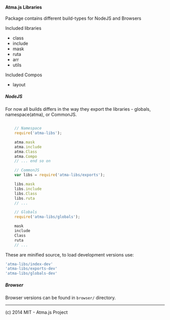 #### Atma.js Libraries

Package contains different build-types for NodeJS and Browsers 

Included libraries
- class
- include
- mask
- ruta
- arr
- utils

Included Compos
- layout


##### NodeJS
For now all builds differs in the way they export the libraries - globals, namespace(atma), or CommonJS.


```javascript

	// Namespace
	require('atma-libs');

	atma.mask
	atma.include
	atma.Class
	atma.Compo
	// ... end so on

	// CommonJS
	var libs = require('atma-libs/exports');

	libs.mask
	libs.include
	libs.Class
	libs.ruta
	// ...

	// Globals
	require('atma-libs/globals');

	mask
	include
	Class
	ruta
	// ...
```

These are minified source, to load development versions use:

```javascript
'atma-libs/index-dev'
'atma-libs/exports-dev'
'atma-libs/globals-dev'
```

##### Browser

Browser versions can be found in `browser/` directory.


----
(c) 2014 MIT - Atma.js Project
